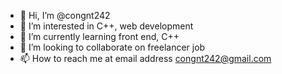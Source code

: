 - 👋 Hi, I’m @congnt242
- 👀 I’m interested in C++, web development
- 🌱 I’m currently learning front end, C++
- 💞️ I’m looking to collaborate on freelancer job
- 📫 How to reach me at email address congnt242@gmail.com

<!---
congnt242/congnt242 is a ✨ special ✨ repository because its `README.md` (this file) appears on your GitHub profile.
You can click the Preview link to take a look at your changes.
--->
